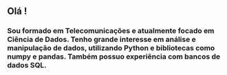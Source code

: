 ## Olá !
### Sou formado em Telecomunicações e atualmente focado em Ciência de Dados. Tenho grande interesse em análise e manipulação de dados, utilizando Python e bibliotecas como numpy e pandas. Também possuo experiência com bancos de dados SQL.
<!--
**PauloBonatti/PauloBonatti** is a ✨ _special_ ✨ repository because its `README.md` (this file) appears on your GitHub profile.

Here are some ideas to get you started:

- 🔭 I’m currently working on ...
- 🌱 I’m currently learning ...
- 👯 I’m looking to collaborate on ...
- 🤔 I’m looking for help with ...
- 💬 Ask me about ...
- 📫 How to reach me: ...
- 😄 Pronouns: ...
- ⚡ Fun fact: ...
-->
